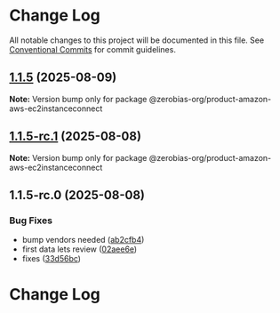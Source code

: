 # Change Log

All notable changes to this project will be documented in this file.
See [Conventional Commits](https://conventionalcommits.org) for commit guidelines.

## [1.1.5](https://github.com/zerobias-org/product/compare/@zerobias-org/product-amazon-aws-ec2instanceconnect@1.1.5-rc.1...@zerobias-org/product-amazon-aws-ec2instanceconnect@1.1.5) (2025-08-09)

**Note:** Version bump only for package @zerobias-org/product-amazon-aws-ec2instanceconnect





## [1.1.5-rc.1](https://github.com/zerobias-org/product/compare/@zerobias-org/product-amazon-aws-ec2instanceconnect@1.1.5-rc.0...@zerobias-org/product-amazon-aws-ec2instanceconnect@1.1.5-rc.1) (2025-08-08)

**Note:** Version bump only for package @zerobias-org/product-amazon-aws-ec2instanceconnect





## 1.1.5-rc.0 (2025-08-08)


### Bug Fixes

* bump vendors needed ([ab2cfb4](https://github.com/zerobias-org/product/commit/ab2cfb4a9cf2e3008e08b068f98011fec096c932))
* first data lets review ([02aee6e](https://github.com/zerobias-org/product/commit/02aee6e8c4f11675de7c63a00f4c8254a67a4dd7))
* fixes ([33d56bc](https://github.com/zerobias-org/product/commit/33d56bcaedf3fa5e3939a33c0fb57eda53539d05))





# Change Log
